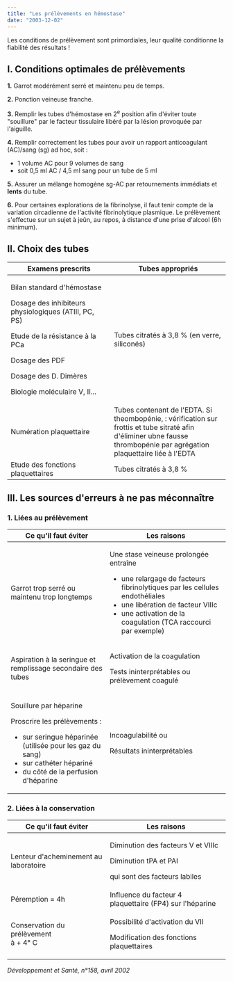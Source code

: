 ```yaml
---
title: "Les prélèvements en hémostase"
date: "2003-12-02"
---
```


<div class="teaser"><p>Les conditions de prélèvement sont primordiales, leur qualité conditionne la fiabilité des résultats !</p></div>

## I. Conditions optimales de prélèvements

**1.** Garrot modérément serré et maintenu peu de temps.

**2.** Ponction veineuse franche.

**3.** Remplir les tubes d'hémostase en 2<sup>e</sup> position afin d'éviter toute "souillure" par le facteur tissulaire libéré par la lésion provoquée par l'aiguille.

**4.** Remplir correctement les tubes pour avoir un rapport anticoagulant (AC)/sang (sg) ad hoc, soit :

- 1 volume AC pour 9 volumes de sang
- soit 0,5 ml AC / 4,5 ml sang pour un tube de 5 ml

**5.** Assurer un mélange homogène sg-AC par retournements immédiats et **lents** du tube.

**6.** Pour certaines explorations de la fibrinolyse, il faut tenir compte de la variation circadienne de l'activité fibrinolytique plasmique. Le prélèvement s'effectue sur un sujet à jeûn, au repos, à distance d'une prise d'alcool (6h minimum).

## II. Choix des tubes

<table>

<thead>

<tr>

<th scope="col" style="width: 244px;">Examens prescrits</th>

<th scope="col" style="width: 278px;">Tubes appropriés</th>

</tr>

</thead>

<tbody>

<tr>

<td style="width: 248px;">

Bilan standard d'hémostase

Dosage des inhibiteurs physiologiques (ATIII, PC, PS)

Etude de la résistance à la PCa

Dosage des PDF

Dosage des D. Dimères

Biologie moléculaire V, II...

</td>

<td style="width: 282px;">

Tubes citratés à 3,8 % (en verre, siliconés)

</td>

</tr>

<tr>

<td style="width: 248px;">Numération plaquettaire</td>

<td style="width: 282px;">Tubes contenant de l'EDTA. Si theombopénie, : vérification sur frottis et tube sitraté afin d'éliminer ubne fausse thrombopénie par agrégation plaquettaire liée à l'EDTA</td>

</tr>

<tr>

<td style="width: 248px;">Etude des fonctions plaquettaires</td>

<td style="width: 282px;">Tubes citratés à 3,8 %</td>

</tr>

</tbody>

</table>

## III. Les sources d'erreurs à ne pas méconnaître

### 1. Liées au prélèvement

<table>

<thead>

<tr>

<th scope="col">Ce qu'il faut éviter</th>

<th scope="col">Les raisons</th>

</tr>

</thead>

<tbody>

<tr>

<td>

Garrot trop serré ou maintenu trop longtemps

</td>

<td>

Une stase veineuse prolongée  
entraîne

<ul><li>une relargage de facteurs fibrinolytiques par les cellules endothéliales</li><li>une libération de facteur VIIIc</li><li>une activation de la coagulation (TCA raccourci par exemple)</li></ul></td>

</tr>

<tr>

<td>

Aspiration à la seringue et remplissage secondaire des tubes

</td>

<td>

Activation de la coagulation

Tests ininterprétables ou prélèvement coagulé

</td>

</tr>

<tr>

<td>

Souillure par héparine

Proscrire les prélèvements :

<ul><li>sur seringue héparinée (utilisée pour les gaz du sang)</li><li>sur cathéter hépariné</li><li>du côté de la perfusion d'héparine</li></ul></td>

<td>

Incoagulabilité ou

Résultats ininterprétables

</td>

</tr>

</tbody>

</table>

### 2. Liées à la conservation

<table>

<thead>

<tr>

<th scope="col">Ce qu'il faut éviter</th>

<th scope="col">Les raisons</th>

</tr>

</thead>

<tbody>

<tr>

<td>

Lenteur d'acheminement au laboratoire

</td>

<td>

Diminution des facteurs V et VIIIc

Diminution tPA et PAI

qui sont des facteurs labiles

</td>

</tr>

<tr>

<td>Péremption = 4h</td>

<td>Influence du facteur 4 plaquettaire (FP4) sur l'héparine</td>

</tr>

<tr>

<td>

Conservation du prélèvement  
à + 4° C

</td>

<td>

Possibilité d'activation du VII

Modification des fonctions plaquettaires

</td>

</tr>

</tbody>

</table>

*Développement et Santé, n°158, avril 2002*
